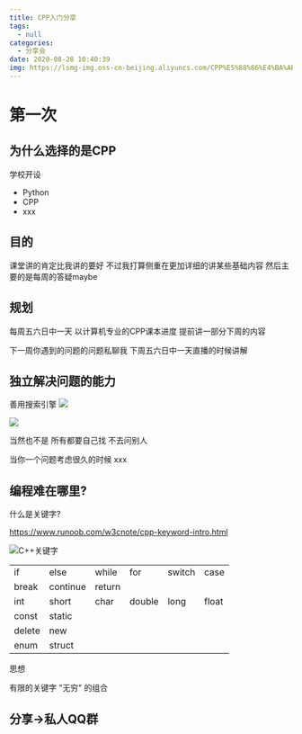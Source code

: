 ```yaml
---
title: CPP入门分享
tags:
  - null
categories:
  - 分享会
date: 2020-08-28 10:40:39
img: https://lsmg-img.oss-cn-beijing.aliyuncs.com/CPP%E5%88%86%E4%BA%AB%E5%AD%A6%E4%B9%A0%E4%BC%9A/ico.png
---
```


# 第一次

## 为什么选择的是CPP

学校开设
- Python
- CPP
- xxx

## 目的

课堂讲的肯定比我讲的要好 不过我打算侧重在更加详细的讲某些基础内容 然后主要的是每周的答疑maybe

## 规划

每周五六日中一天 以计算机专业的CPP课本进度 提前讲一部分下周的内容

下一周你遇到的问题的问题私聊我 下周五六日中一天直播的时候讲解

## 独立解决问题的能力

善用搜索引擎
![](https://lsmg-img.oss-cn-beijing.aliyuncs.com/CPP%E5%88%86%E4%BA%AB%E5%AD%A6%E4%B9%A0%E4%BC%9A/%E8%A7%A3%E5%86%B3%E9%97%AE%E9%A2%98%E7%B4%A0%E8%B4%A8%E4%BA%94%E8%BF%9E.jpg)


![](https://lsmg-img.oss-cn-beijing.aliyuncs.com/CPP%E5%88%86%E4%BA%AB%E5%AD%A6%E4%B9%A0%E4%BC%9A/%E7%99%BE%E5%BA%A6Or%E9%97%AE%E4%BA%BA.jpg)

当然也不是 所有都要自己找 不去问别人

当你一个问题考虑很久的时候 xxx


## 编程难在哪里?

什么是关键字?

https://www.runoob.com/w3cnote/cpp-keyword-intro.html

![C++关键字](https://www.runoob.com/wp-content/uploads/2018/06/20130806104900234.jpg)

|||||||
|-|-|-|-|-|-|
|if|else|while|for|switch|case|
|break|continue|return|
|int|short|char|double|long|float|void|
|const|static||||
|delete|new||
|enum|struct|||


思想

有限的关键字 "无穷" 的组合


## 分享->私人QQ群